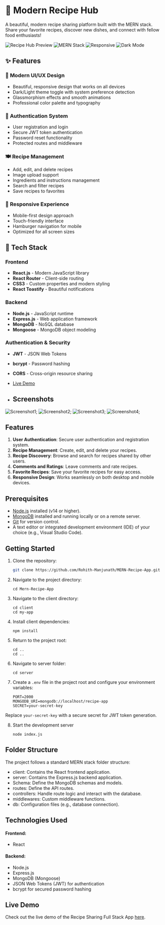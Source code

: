 # 🍳 Modern Recipe Hub

A beautiful, modern recipe sharing platform built with the MERN stack. Share your favorite recipes, discover new dishes, and connect with fellow food enthusiasts!

![Recipe Hub Preview](https://img.shields.io/badge/Status-Production%20Ready-brightgreen)
![MERN Stack](https://img.shields.io/badge/Stack-MERN-blue)
![Responsive](https://img.shields.io/badge/Design-Responsive-orange)
![Dark Mode](https://img.shields.io/badge/Theme-Dark%2FLight-purple)

## ✨ Features

### 🎨 **Modern UI/UX Design**
- Beautiful, responsive design that works on all devices
- Dark/Light theme toggle with system preference detection
- Glassmorphism effects and smooth animations
- Professional color palette and typography

### 🔐 **Authentication System**
- User registration and login
- Secure JWT token authentication
- Password reset functionality
- Protected routes and middleware

### 🍽️ **Recipe Management**
- Add, edit, and delete recipes
- Image upload support
- Ingredients and instructions management
- Search and filter recipes
- Save recipes to favorites

### 📱 **Responsive Experience**
- Mobile-first design approach
- Touch-friendly interface
- Hamburger navigation for mobile
- Optimized for all screen sizes

## 🚀 Tech Stack

### **Frontend**
- **React.js** - Modern JavaScript library
- **React Router** - Client-side routing
- **CSS3** - Custom properties and modern styling
- **React Toastify** - Beautiful notifications

### **Backend**
- **Node.js** - JavaScript runtime
- **Express.js** - Web application framework
- **MongoDB** - NoSQL database
- **Mongoose** - MongoDB object modeling

### **Authentication & Security**
- **JWT** - JSON Web Tokens
- **bcrypt** - Password hashing
- **CORS** - Cross-origin resource sharing
- [Live Demo](#live-demo)

- ## Screenshots
 
 ![Screenshot1](./public/static/images/website1.png);
 ![Screenshot2](./public/static/images/website2.png);
 ![Screenshot3](./public/static/images/website3.png);
 ![Screenshot4](./public/static/images/website4.png);

## Features

1. **User Authentication**: Secure user authentication and registration system.
2. **Recipe Management**: Create, edit, and delete your recipes.
3. **Recipe Discovery**: Browse and search for recipes shared by other users.
4. **Comments and Ratings**: Leave comments and rate recipes.
5. **Favorite Recipes**: Save your favorite recipes for easy access.
6. **Responsive Design**: Works seamlessly on both desktop and mobile devices.

## Prerequisites

- [Node.js](https://nodejs.org/) installed (v14 or higher).
- [MongoDB](https://www.mongodb.com/) installed and running locally or on a remote server.
- [Git](https://git-scm.com/) for version control.
- A text editor or integrated development environment (IDE) of your choice (e.g., Visual Studio Code).

## Getting Started

1. Clone the repository:

   ```bash
   git clone https://github.com/Rohith-Manjunath/MERN-Recipe-App.git

2. Navigate to the project directory:

       cd Mern-Recipe-App   

3. Navigate to the client directory:
     
       cd client 
       cd my-app 

4. Install client dependencies:

       npm install 

5. Return to the project root:

       cd ..
       cd ..

6. Navigate to server folder:

       cd server

7. Create a `.env` file in the project root and configure your environment variables:
   
       PORT=2000
       MONGODB_URI=mongodb://localhost/recipe-app
       SECRET=your-secret-key

Replace `your-secret-key` with a secure secret for JWT token generation.

8. Start the development server

       node index.js


## Folder Structure
The project follows a standard MERN stack folder structure:

- client: Contains the React frontend application.
- server: Contains the Express.js backend application.
- Schema: Define the MongoDB schemas and models.
- routes: Define the API routes.
- controllers: Handle route logic and interact with the database.
- middlewares: Custom middleware functions.
- db: Configuration files (e.g., database connection).

## Technologies Used
#### Frontend:

- React

#### Backend:

- Node.js
- Express.js
- MongoDB (Mongoose)
- JSON Web Tokens (JWT) for authentication
- bcrypt for secured password hashing


## Live Demo

Check out the live demo of the Recipe Sharing Full Stack App [here](https://benevolent-donut-65e579.netlify.app).

